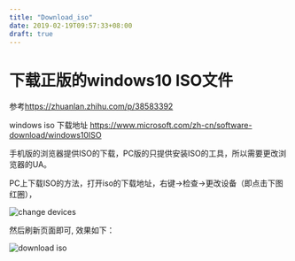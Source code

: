 ```yaml
---
title: "Download_iso"
date: 2019-02-19T09:57:33+08:00
draft: true
---
```


# 下载正版的windows10 ISO文件
参考<https://zhuanlan.zhihu.com/p/38583392>

windows iso 下载地址 https://www.microsoft.com/zh-cn/software-download/windows10ISO

手机版的浏览器提供ISO的下载，PC版的只提供安装ISO的工具，所以需要更改浏览器的UA。

PC上下载ISO的方法，打开iso的下载地址，右键->检查->更改设备（即点击下图红圈），

![change devices](/media/pic/windows/change_devices.png)

然后刷新页面即可, 效果如下：

![download iso](/media/pic/windows/download_iso.png)